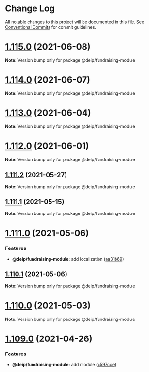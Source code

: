 # Change Log

All notable changes to this project will be documented in this file.
See [Conventional Commits](https://conventionalcommits.org) for commit guidelines.

# [1.115.0](https://gitlab.com/DEIP/deip-client-modules/compare/v1.114.1...v1.115.0) (2021-06-08)

**Note:** Version bump only for package @deip/fundraising-module





# [1.114.0](https://gitlab.com/DEIP/deip-client-modules/compare/v1.113.0...v1.114.0) (2021-06-07)

**Note:** Version bump only for package @deip/fundraising-module





# [1.113.0](https://gitlab.com/DEIP/deip-client-modules/compare/v1.112.0...v1.113.0) (2021-06-04)

**Note:** Version bump only for package @deip/fundraising-module





# [1.112.0](https://gitlab.com/DEIP/deip-client-modules/compare/v1.111.3...v1.112.0) (2021-06-01)

**Note:** Version bump only for package @deip/fundraising-module





## [1.111.2](https://gitlab.com/DEIP/deip-client-modules/compare/v1.111.1...v1.111.2) (2021-05-27)

**Note:** Version bump only for package @deip/fundraising-module





## [1.111.1](https://gitlab.com/DEIP/deip-client-modules/compare/v1.111.0...v1.111.1) (2021-05-15)

**Note:** Version bump only for package @deip/fundraising-module





# [1.111.0](https://gitlab.com/DEIP/deip-client-modules/compare/v1.110.1...v1.111.0) (2021-05-06)


### Features

* **@deip/fundraising-module:** add localization ([aa31b69](https://gitlab.com/DEIP/deip-client-modules/commit/aa31b692616241cf82471ea5375c9c40d5aa1647))





## [1.110.1](https://gitlab.com/DEIP/deip-client-modules/compare/v1.110.0...v1.110.1) (2021-05-06)

**Note:** Version bump only for package @deip/fundraising-module





# [1.110.0](https://gitlab.com/DEIP/deip-client-modules/compare/v1.109.5...v1.110.0) (2021-05-03)

**Note:** Version bump only for package @deip/fundraising-module





# [1.109.0](https://gitlab.com/DEIP/deip-client-modules/compare/v1.108.0...v1.109.0) (2021-04-26)


### Features

* **@deip/fundraising-module:** add module ([c597cce](https://gitlab.com/DEIP/deip-client-modules/commit/c597cce74c48767e2d644bb9b54bda37252388a4))
